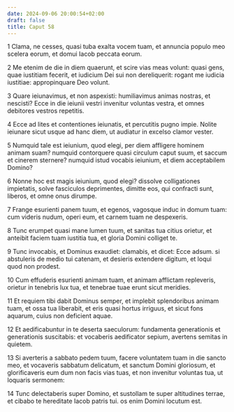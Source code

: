 ```yaml
---
date: 2024-09-06 20:00:54+02:00
draft: false
title: Caput 58
---
```





1 Clama, ne cesses, quasi tuba exalta vocem tuam, et annuncia populo meo scelera eorum, et domui Iacob peccata eorum.

2 Me etenim de die in diem quaerunt, et scire vias meas volunt: quasi gens, quae iustitiam fecerit, et iudicium Dei sui non dereliquerit: rogant me iudicia iustitiae: appropinquare Deo volunt.

3 Quare ieiunavimus, et non aspexisti: humiliavimus animas nostras, et nescisti? Ecce in die ieiunii vestri invenitur voluntas vestra, et omnes debitores vestros repetitis.

4 Ecce ad lites et contentiones ieiunatis, et percutitis pugno impie. Nolite ieiunare sicut usque ad hanc diem, ut audiatur in excelso clamor vester.

5 Numquid tale est ieiunium, quod elegi, per diem affligere hominem animam suam? numquid contorquere quasi circulum caput suum, et saccum et cinerem sternere? numquid istud vocabis ieiunium, et diem acceptabilem Domino?

6 Nonne hoc est magis ieiunium, quod elegi? dissolve colligationes impietatis, solve fasciculos deprimentes, dimitte eos, qui confracti sunt, liberos, et omne onus dirumpe.

7 Frange esurienti panem tuum, et egenos, vagosque induc in domum tuam: cum videris nudum, operi eum, et carnem tuam ne despexeris.

8 Tunc erumpet quasi mane lumen tuum, et sanitas tua citius orietur, et anteibit faciem tuam iustitia tua, et gloria Domini colliget te.

9 Tunc invocabis, et Dominus exaudiet: clamabis, et dicet: Ecce adsum. si abstuleris de medio tui catenam, et desieris extendere digitum, et loqui quod non prodest.

10 Cum effuderis esurienti animam tuam, et animam afflictam repleveris, orietur in tenebris lux tua, et tenebrae tuae erunt sicut meridies.

11 Et requiem tibi dabit Dominus semper, et implebit splendoribus animam tuam, et ossa tua liberabit, et eris quasi hortus irriguus, et sicut fons aquarum, cuius non deficient aquae.

12 Et aedificabuntur in te deserta saeculorum: fundamenta generationis et generationis suscitabis: et vocaberis aedificator sepium, avertens semitas in quietem.

13 Si averteris a sabbato pedem tuum, facere voluntatem tuam in die sancto meo, et vocaveris sabbatum delicatum, et sanctum Domini gloriosum, et glorificaveris eum dum non facis vias tuas, et non invenitur voluntas tua, ut loquaris sermonem:

14 Tunc delectaberis super Domino, et sustollam te super altitudines terrae, et cibabo te hereditate Iacob patris tui. os enim Domini locutum est.

